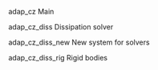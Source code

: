 
adap_cz
    Main

adap_cz_diss
    Dissipation solver

adap_cz_diss_new
    New system for solvers

adap_cz_diss_rig
    Rigid bodies